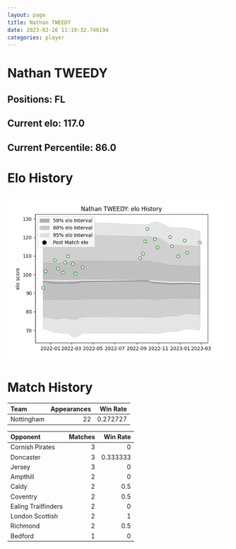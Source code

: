 ```yaml
---  
layout: page  
title: Nathan TWEEDY  
date: 2023-02-26 11:19:32.746194  
categories: player  
---
```

# Nathan TWEEDY

## Positions: FL

## Current elo: 117.0

## Current Percentile: 86.0

# Elo History


![elo history](history_NathanTWEEDY.png)
# Match History


| Team       |   Appearances |   Win Rate |
|:-----------|--------------:|-----------:|
| Nottingham |            22 |   0.272727 |

| Opponent            |   Matches |   Win Rate |
|:--------------------|----------:|-----------:|
| Cornish Pirates     |         3 |   0        |
| Doncaster           |         3 |   0.333333 |
| Jersey              |         3 |   0        |
| Ampthill            |         2 |   0        |
| Caldy               |         2 |   0.5      |
| Coventry            |         2 |   0.5      |
| Ealing Trailfinders |         2 |   0        |
| London Scottish     |         2 |   1        |
| Richmond            |         2 |   0.5      |
| Bedford             |         1 |   0        |